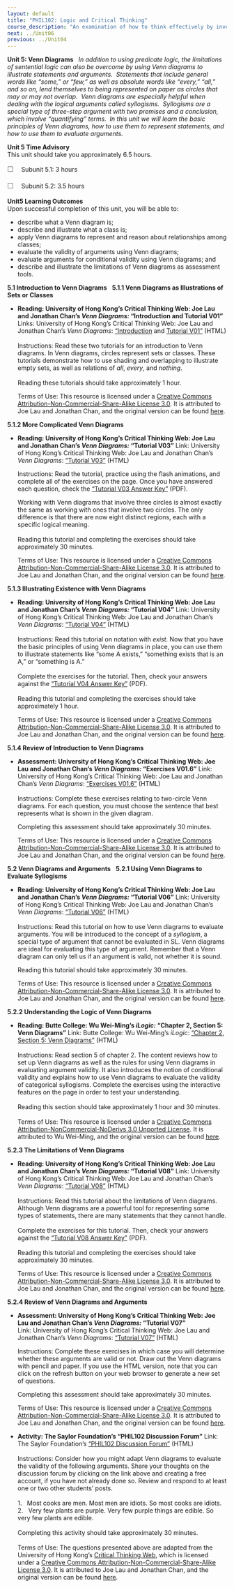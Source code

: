 ```yaml
---
layout: default
title: "PHIL102: Logic and Critical Thinking"
course_description: "An examination of how to think effectively by investigating critical modes of thinking such as formal and informal logic, meaning analysis, verbal argument analysis, visual and statistical reasoning, scientific methodology, strategic and creative thinking, and applied critical thinking."
next: ../Unit06
previous: ../Unit04
---
```

**Unit 5: Venn Diagrams** <span id="5"></span> 
*In addition to using predicate logic, the limitations of sentential
logic can also be overcome by using Venn diagrams to illustrate
statements and arguments.  Statements that include general words like
“some,” or “few,” as well as absolute words like “every,” “all,” and so
on, lend themselves to being represented on paper as circles that may or
may not overlap.  Venn diagrams are especially helpful when dealing with
the logical arguments called syllogisms.  Syllogisms are a special type
of three-step argument with two premises and a conclusion, which involve
“quantifying” terms.  In this unit we will learn the basic principles of
Venn diagrams, how to use them to represent statements, and how to use
them to evaluate arguments.*

**Unit 5 Time Advisory**  
This unit should take you approximately 6.5 hours.  
  
 <span
style="color: rgb(85, 85, 85); font-family: 'Myriad Pro', 'Gill Sans', 'Gill Sans MT', Calibri, sans-serif; font-size: 16px; line-height: 24px;">☐
   </span>Subunit 5.1: 3 hours  
  
 <span
style="color: rgb(85, 85, 85); font-family: 'Myriad Pro', 'Gill Sans', 'Gill Sans MT', Calibri, sans-serif; font-size: 16px; line-height: 24px;">☐
   </span>Subunit 5.2: 3.5 hours

**Unit5 Learning Outcomes**  
Upon successful completion of this unit, you will be able to:
-   describe what a Venn diagram is;
-   describe and illustrate what a class is;
-   apply Venn diagrams to represent and reason about relationships
    among classes;
-   evaluate the validity of arguments using Venn diagrams;
-   evaluate arguments for conditional validity using Venn diagrams; and
-   describe and illustrate the limitations of Venn diagrams as
    assessment tools.

**5.1 Introduction to Venn Diagrams** <span id="5.1"></span> 
**5.1.1 Venn Diagrams as Illustrations of Sets or Classes** <span
id="5.1.1"></span> 
-   **Reading: University of Hong Kong’s Critical Thinking Web: Joe Lau
    and Jonathan Chan’s *Venn Diagrams:* “Introduction and Tutorial
    V01”**
    Links: University of Hong Kong’s Critical Thinking Web: Joe Lau and
    Jonathan Chan’s *Venn Diagrams*:
    [“Introduction](http://philosophy.hku.hk/think/venn/) and [Tutorial
    V01”](http://philosophy.hku.hk/think/venn/tute1.php) (HTML)  
        
     Instructions: Read these two tutorials for an introduction to Venn
    diagrams. In Venn diagrams, circles represent sets or classes. These
    tutorials demonstrate how to use shading and overlapping to
    illustrate empty sets, as well as relations of *all*, *every*, and
    *nothing*.  
        
     Reading these tutorials should take approximately 1 hour.  
      
     Terms of Use: This resource is licensed under a [Creative Commons
    Attribution-Non-Commercial-Share-Alike License
    3.0](http://creativecommons.org/licenses/by-nc-sa/3.0/). It is
    attributed to Joe Lau and Jonathan Chan, and the original version
    can be found [here](http://philosophy.hku.hk/think/).

**5.1.2 More Complicated Venn Diagrams** <span id="5.1.2"></span> 
-   **Reading: University of Hong Kong’s Critical Thinking Web: Joe Lau
    and Jonathan Chan’s *Venn Diagrams:* “Tutorial V03”**
    Link: University of Hong Kong’s Critical Thinking Web: Joe Lau and
    Jonathan Chan’s *Venn Diagrams*: [“Tutorial
    V03”](http://philosophy.hku.hk/think/venn/tute3.php) (HTML)  
      
     Instructions: Read the tutorial, practice using the flash
    animations, and complete all of the exercises on the page. Once you
    have answered each question, check the [“Tutorial V03 Answer
    Key”](http://www.saylor.org/site/wp-content/uploads/2014/02/PHIL102-Subunit5.1.2-TutorialV03-FINAL.pdf)
    (PDF).  
      
     Working with Venn diagrams that involve three circles is almost
    exactly the same as working with ones that involve two circles. The
    only difference is that there are now eight distinct regions, each
    with a specific logical meaning.  
        
     Reading this tutorial and completing the exercises should take
    approximately 30 minutes.  
      
     Terms of Use: This resource is licensed under a [Creative Commons
    Attribution-Non-Commercial-Share-Alike License
    3.0](http://creativecommons.org/licenses/by-nc-sa/3.0/). It is
    attributed to Joe Lau and Jonathan Chan, and the original version
    can be found [here](http://philosophy.hku.hk/think/venn/tute3.php).

**5.1.3 Illustrating Existence with Venn Diagrams** <span
id="5.1.3"></span> 
-   **Reading: University of Hong Kong’s Critical Thinking Web: Joe Lau
    and Jonathan Chan’s *Venn Diagrams:* “Tutorial V04”**
    Link: University of Hong Kong’s Critical Thinking Web: Joe Lau and
    Jonathan Chan’s *Venn Diagrams*: [“Tutorial
    V04”](http://philosophy.hku.hk/think/venn/tute4.php) (HTML)  
        
     Instructions: Read this tutorial on notation with *exist*. Now that
    you have the basic principles of using Venn diagrams in place, you
    can use them to illustrate statements like “some A exists,”
    “something exists that is an A,” or “something is A.”  
        
     Complete the exercises for the tutorial. Then, check your answers
    against the [“Tutorial V04 Answer
    Key”](http://www.saylor.org/site/wp-content/uploads/2014/02/PHIL102-Subunit5.1.3-TutorialV04-FINAL.pdf)
    (PDF).  
        
     Reading this tutorial and completing the exercises should take
    approximately 1 hour.  
      
     Terms of Use: This resource is licensed under a [Creative Commons
    Attribution-Non-Commercial-Share-Alike License
    3.0](http://creativecommons.org/licenses/by-nc-sa/3.0/). It is
    attributed to Joe Lau and Jonathan Chan, and the original version
    can be found [here](http://philosophy.hku.hk/think/).

**5.1.4 Review of Introduction to Venn Diagrams** <span
id="5.1.4"></span> 
-   **Assessment: University of Hong Kong’s Critical Thinking Web: Joe
    Lau and Jonathan Chan’s *Venn Diagrams:* “Exercises V01.6”**
    Link: University of Hong Kong’s Critical Thinking Web: Joe Lau and
    Jonathan Chan’s *Venn Diagrams*: [“Exercises
    V01.6”](http://resources.saylor.org.s3.amazonaws.com/PHIL/PHIL102/PHIL102-5.1.4-ExercisesV01.6-CCBYNCSA_files/PHIL102-5.1.4-ExercisesV01.6-CCBYNCSA.html)
    (HTML)  
        
     Instructions: Complete these exercises relating to two-circle Venn
    diagrams. For each question, you must choose the sentence that best
    represents what is shown in the given diagram.  
      
     Completing this assessment should take approximately 30 minutes.  
      
     Terms of Use: This resource is licensed under a [Creative Commons
    Attribution-Non-Commercial-Share-Alike License
    3.0](http://creativecommons.org/licenses/by-nc-sa/3.0/). It is
    attributed to Joe Lau and Jonathan Chan, and the original version
    can be found [here](http://philosophy.hku.hk/think/venn/ex01.php).

**5.2 Venn Diagrams and Arguments** <span id="5.2"></span> 
**5.2.1 Using Venn Diagrams to Evaluate Syllogisms** <span
id="5.2.1"></span> 
-   **Reading: University of Hong Kong’s Critical Thinking Web: Joe Lau
    and Jonathan Chan’s *Venn Diagrams:* “Tutorial V06”**
    Link: University of Hong Kong’s Critical Thinking Web: Joe Lau and
    Jonathan Chan’s *Venn Diagrams*: [“Tutorial
    V06”](http://philosophy.hku.hk/think/venn/tute6.php) (HTML)  
        
     Instructions: Read this tutorial on how to use Venn diagrams to
    evaluate arguments. You will be introduced to the concept of a
    *syllogism*, a special type of argument that cannot be evaluated in
    SL. Venn diagrams are ideal for evaluating this type of argument.
    Remember that a Venn diagram can only tell us if an argument is
    valid, not whether it is sound.  
      
     Reading this tutorial should take approximately 30 minutes.  
      
     Terms of Use: This resource is licensed under a [Creative Commons
    Attribution-Non-Commercial-Share-Alike License
    3.0](http://creativecommons.org/licenses/by-nc-sa/3.0/). It is
    attributed to Joe Lau and Jonathan Chan, and the original version
    can be found [here](http://philosophy.hku.hk/think/).

**5.2.2 Understanding the Logic of Venn Diagrams** <span
id="5.2.2"></span> 
-   **Reading: Butte College: Wu Wei-Ming’s *iLogic:* “Chapter 2,
    Section 5: Venn Diagrams”**
    Link: Butte College: Wu Wei-Ming’s *iLogic*: [“Chapter 2, Section 5:
    Venn
    Diagrams”](http://www.butte.edu/~wmwu/iLogic/2.5/iLogic_2_5.html) (HTML)  
        
     Instructions: Read section 5 of chapter 2. The content reviews how
    to set up Venn diagrams as well as the rules for using Venn diagrams
    in evaluating argument validity. It also introduces the notion of
    conditional validity and explains how to use Venn diagrams to
    evaluate the validity of categorical syllogisms. Complete the
    exercises using the interactive features on the page in order to
    test your understanding.  
        
     Reading this section should take approximately 1 hour and 30
    minutes.  
        
     Terms of Use: This resource is licensed under a [Creative Commons
    Attribution-NonCommercial-NoDerivs 3.0 Unported
    License](http://creativecommons.org/licenses/by-nc-nd/3.0/). It is
    attributed to Wu Wei-Ming, and the original version can be found
    [here](http://www.butte.edu/~wmwu/iLogic/2.5/iLogic_2_5.html). 

**5.2.3 The Limitations of Venn Diagrams** <span id="5.2.3"></span> 
-   **Reading: University of Hong Kong’s Critical Thinking Web: Joe Lau
    and Jonathan Chan’s *Venn Diagrams:* “Tutorial V08”**
    Link: University of Hong Kong’s Critical Thinking Web: Joe Lau and
    Jonathan Chan’s *Venn Diagrams*: [“Tutorial
    V08”](http://philosophy.hku.hk/think/venn/limitations.php) (HTML)  
        
     Instructions: Read this tutorial about the limitations of Venn
    diagrams. Although Venn diagrams are a powerful tool for
    representing some types of statements, there are many statements
    that they cannot handle.  
        
     Complete the exercises for this tutorial. Then, check your answers
    against the [“Tutorial V08 Answer
    Key”](http://www.saylor.org/site/wp-content/uploads/2014/02/PHIL102-Subunit5.2.3-TutorialV08-FINAL.pdf)
    (PDF).  
        
     Reading this tutorial and completing the exercises should take
    approximately 30 minutes.  
      
     Terms of Use: This resource is licensed under a [Creative Commons
    Attribution-Non-Commercial-Share-Alike License
    3.0](http://creativecommons.org/licenses/by-nc-sa/3.0/). It is
    attributed to Joe Lau and Jonathan Chan, and the original version
    can be found [here](http://philosophy.hku.hk/think/).

**5.2.4 Review of Venn Diagrams and Arguments** <span
id="5.2.4"></span> 
-   **Assessment: University of Hong Kong’s Critical Thinking Web: Joe
    Lau and Jonathan Chan’s *Venn Diagrams:* “Tutorial V07”**
    Link: University of Hong Kong’s Critical Thinking Web: Joe Lau and
    Jonathan Chan’s *Venn Diagrams*: [“Tutorial
    V07”](http://philosophy.hku.hk/think/venn/syllogism.php) (HTML)  
      
     Instructions: Complete these exercises in which case you will
    determine whether these arguments are valid or not. Draw out the
    Venn diagrams with pencil and paper. If you use the HTML version,
    note that you can click on the refresh button on your web browser to
    generate a new set of questions.  
      
     Completing this assessment should take approximately 30 minutes.  
      
     Terms of Use: This resource is licensed under a [Creative Commons
    Attribution-Non-Commercial-Share-Alike License
    3.0](http://creativecommons.org/licenses/by-nc-sa/3.0/). It is
    attributed to Joe Lau and Jonathan Chan, and the original version
    can be found [here](http://philosophy.hku.hk/think/).

-   **Activity: The Saylor Foundation’s “PHIL102 Discussion Forum”**
    Link: The Saylor Foundation’s [“PHIL102 Discussion
    Forum”](http://forums.saylor.org/topic/review-of-venn-diagrams-and-arguments/)
    (HTML)  
        
     Instructions: Consider how you might adapt Venn diagrams to
    evaluate the validity of the following arguments. Share your
    thoughts on the discussion forum by clicking on the link above and
    creating a free account, if you have not already done so. Review and
    respond to at least one or two other students’ posts.  
        
     1.   Most cooks are men. Most men are idiots. So most cooks are
    idiots.  
     2.   Very few plants are purple. Very few purple things are edible.
    So very few plants are edible.  
        
     Completing this activity should take approximately 30 minutes.  
        
     Terms of Use: The questions presented above are adapted from the
    University of Hong Kong’s [Critical Thinking
    Web](http://philosophy.hku.hk/think/critical/improve.php), which is
    licensed under a [Creative Commons
    Attribution-Non-Commercial-Share-Alike License
    3.0](http://creativecommons.org/licenses/by-nc-sa/3.0/). It is
    attributed to Joe Lau and Jonathan Chan, and the original version
    can be found [here](http://philosophy.hku.hk/think/).


